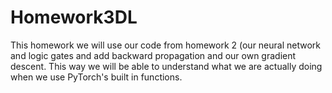 # Homework3DL
This homework we will use our code from homework 2 (our neural network and logic gates and add backward propagation and our own gradient descent. 
This way we will be able to understand what we are actually doing when we use PyTorch's built in functions. 

